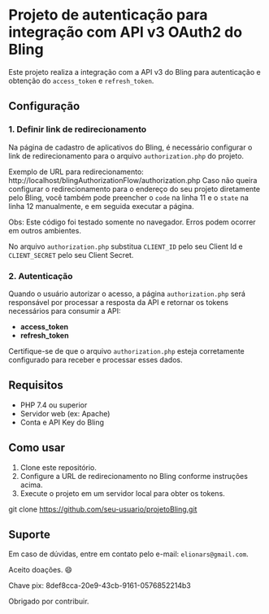 # Projeto de autenticação para integração com API v3 OAuth2 do Bling

Este projeto realiza a integração com a API v3 do Bling para autenticação e obtenção do `access_token` e `refresh_token`.

## Configuração

### 1. Definir link de redirecionamento

Na página de cadastro de aplicativos do Bling, é necessário configurar o link de redirecionamento para o arquivo `authorization.php` do projeto.

Exemplo de URL para redirecionamento: http://localhost/blingAuthorizationFlow/authorization.php
Caso não queira configurar o redirecionamento para o endereço do seu projeto diretamente pelo Bling, você também pode preencher o `code` na linha 11 e o `state` na linha 12 manualmente, e em seguida executar a página.

Obs: Este código foi testado somente no navegador. Erros podem ocorrer em outros ambientes.

No arquivo `authorization.php` substitua `CLIENT_ID` pelo seu Client Id e `CLIENT_SECRET` pelo seu Client Secret.


### 2. Autenticação

Quando o usuário autorizar o acesso, a página `authorization.php` será responsável por processar a resposta da API e retornar os tokens necessários para consumir a API:

- **access_token**
- **refresh_token**

Certifique-se de que o arquivo `authorization.php` esteja corretamente configurado para receber e processar esses dados.

## Requisitos

- PHP 7.4 ou superior
- Servidor web (ex: Apache)
- Conta e API Key do Bling

## Como usar

1. Clone este repositório.
2. Configure a URL de redirecionamento no Bling conforme instruções acima.
3. Execute o projeto em um servidor local para obter os tokens.

git clone https://github.com/seu-usuario/projetoBling.git


## Suporte

Em caso de dúvidas, entre em contato pelo e-mail: `elionars@gmail.com`.

Aceito doações. 😄

Chave pix: 8def8cca-20e9-43cb-9161-0576852214b3

Obrigado por contribuir.
